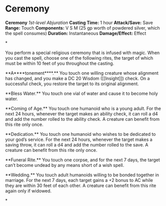 # Ceremony

**Ceremony**
_1st-level Abjuration_
**Casting Time:** 1 hour
**Attack/Save:** Save
**Range:** Touch
**Components:** V S M (25 gp worth of powdered silver, which the spell consumes)
**Duration:** Instantaneous
**Damage/Effect:** Effect

*<p class="Core-Styles_Core-Body">You perform a special religious ceremony that is infused with magic. When you cast the spell, choose one of the following rites, the target of which must be within 10 feet of you throughout the casting.</p>
<p class="Core-Styles_Core-Body"><span class="Serif-Character-Style_Inline-Subhead-Serif">**A****tonement****.**</span> You touch one willing creature whose alignment has changed, and you make a DC 20 Wisdom ([[Insight]]) check. On a successful check, you restore the target to its original alignment.</p>
<p class="Core-Styles_Core-Body">**<span class="Serif-Character-Style_Inline-Subhead-Serif">Bless Water.</span>** You touch one vial of water and cause it to become holy water.</p>
<p class="Core-Styles_Core-Body">**<span class="Serif-Character-Style_Inline-Subhead-Serif">Coming of Age.</span>** You touch one humanoid who is a young adult. For the next 24 hours, whenever the target makes an ability check, it can roll a d4 and add the number rolled to the ability check. A creature can benefit from this rite only once.</p>
<p class="Core-Styles_Core-Body">**<span class="Serif-Character-Style_Inline-Subhead-Serif">Dedication.</span>** You touch one humanoid who wishes to be dedicated to your god’s service. For the next 24 hours, whenever the target makes a saving throw, it can roll a d4 and add the number rolled to the save. A creature can benefit from this rite only once.</p>
<p class="Core-Styles_Core-Body">**<span class="Serif-Character-Style_Inline-Subhead-Serif">Funeral Rite.</span>** You touch one corpse, and for the next 7 days, the target can’t become undead by any means short of a <span class="Serif-Character-Style_Italic-Serif">w</span><span class="Serif-Character-Style_Italic-Serif">ish </span>spell.</p>
<p class="Core-Styles_Core-Body">**<span class="Serif-Character-Style_Inline-Subhead-Serif">Wedding.</span>** You touch adult humanoids willing to be bonded together in marriage. For the next 7 days, each target gains a +2 bonus to AC while they are within 30 feet of each other. A creature can benefit from this rite again only if widowed.</p>*